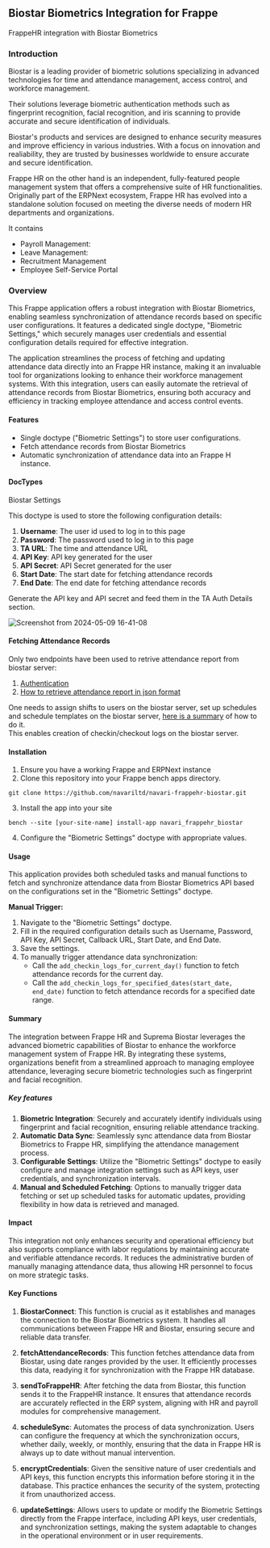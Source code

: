 ## Biostar Biometrics Integration for Frappe
FrappeHR integration with Biostar Biometrics


### Introduction
Biostar is a leading provider of biometric solutions specializing in advanced technologies for time and attendance management, access control, and workforce management.

Their solutions leverage biometric authentication methods such as fingerprint recognition, facial recognition, and iris scanning to provide accurate and secure identification of individuals.

Biostar's products and services are designed to enhance security measures and improve efficiency in various industries. With a focus on innovation and realiability, they are trusted by businesses worldwide to ensure accurate and secure identification.

Frappe HR on the other hand is an independent, fully-featured people management system that offers a comprehensive suite of HR functionalities. Originally part of the ERPNext ecosystem, Frappe HR has evolved into a standalone solution focused on meeting the diverse needs of modern HR departments and organizations.

It contains
- Payroll Management:
- Leave Management:
- Recruitment Management
- Employee Self-Service Portal

### Overview
This Frappe application offers a robust integration with Biostar Biometrics, enabling seamless synchronization of attendance records based on specific user configurations. It features a dedicated single doctype, "Biometric Settings," which securely manages user credentials and essential configuration details required for effective integration.

The application streamlines the process of fetching and updating attendance data directly into an Frappe HR instance, making it an invaluable tool for organizations looking to enhance their workforce management systems. With this integration, users can easily automate the retrieval of attendance records from Biostar Biometrics, ensuring both accuracy and efficiency in tracking employee attendance and access control events.

#### Features
- Single doctype ("Biometric Settings") to store user configurations.
- Fetch attendance records from Biostar Biometrics
- Automatic synchronization of attendance data into an Frappe H instance.

#### DocTypes
Biostar Settings

This doctype is used to store the following configuration details:


1. **Username**: The user id used to log in to this page
2. **Password**: The password used to log in to this page
3. **TA URL**: The time and attendance URL
4. **API Key**: API key generated for the user
5. **API Secret**: API Secret generated for the user
6. **Start Date**: The start date for fetching attendance records
7. **End Date**: The end date for fetching attendance records

Generate the API key and API secret and feed them in the TA Auth Details section.

![Screenshot from 2024-05-09 16-41-08](https://github.com/navariltd/navari-frappehr-biostar/assets/82759762/edbf8d78-3ad9-41ca-bdfb-fce7c2350ace)


 #### Fetching Attendance Records
Only two endpoints have been used to retrive attendance report from biostar server:
1. [Authentication](https://bs2api.biostar2.com/#0b54ae8b-6744-44dd-8556-8001ae3139ff)
2. [How to retrieve attendance report in json format](https://support.supremainc.com/en/support/solutions/articles/24000073530--biostar-2-ta-api-how-to-retrieve-report-in-json-format-via-biostar-2-ta-api)

One needs to assign shifts to users on the biostar server, set up schedules and schedule templates on the biostar server, [here is a summary](https://www.youtube.com/watch?v=lqp8OEcPRyI&t=1023s) of how to do it. <br>
This enables creation of checkin/checkout logs on the biostar server.

#### Installation
1. Ensure you have a working Frappe and ERPNext instance
2. Clone this repository into your Frappe bench apps directory.

 ``` 
 git clone https://github.com/navariltd/navari-frappehr-biostar.git
 ```

 3. Install the app into your site
 ``` 
 bench --site [your-site-name] install-app navari_frappehr_biostar
 ```
 4. Configure the "Biometric Settings" doctype with appropriate values.

 #### Usage
This application provides both scheduled tasks and manual functions to fetch and synchronize attendance data from Biostar Biometrics API based on the configurations set in the "Biometric Settings" doctype.

**Manual Trigger:**
1. Navigate to the "Biometric Settings" doctype.
2. Fill in the required configuration details such as Username, Password, API Key, API Secret, Callback URL, Start Date, and End Date.
3. Save the settings.
4. To manually trigger attendance data synchronization:
    - Call the `add_checkin_logs_for_current_day()` function to fetch attendance records for the current day.
    - Call the `add_checkin_logs_for_specified_dates(start_date, end_date)` function to fetch attendance records for a specified date range.
    



#### Summary
The integration between Frappe HR and Suprema Biostar leverages the advanced biometric capabilities of Biostar to enhance the workforce management system of Frappe HR. By integrating these systems, organizations benefit from a streamlined approach to managing employee attendance, leveraging secure biometric technologies such as fingerprint and facial recognition.


##### Key features
1. **Biometric Integration**: Securely and accurately identify individuals using fingerprint and facial recognition, ensuring reliable attendance tracking.
2. **Automatic Data Sync**: Seamlessly sync attendance data from Biostar Biometrics to Frappe HR, simplifying the attendance management process.
3. **Configurable Settings**: Utilize the "Biometric Settings" doctype to easily configure and manage integration settings such as API keys, user credentials, and synchronization intervals.
4. **Manual and Scheduled Fetching**: Options to manually trigger data fetching or set up scheduled tasks for automatic updates, providing flexibility in how data is retrieved and managed.

#### Impact
This integration not only enhances security and operational efficiency but also supports compliance with labor regulations by maintaining accurate and verifiable attendance records. It reduces the administrative burden of manually managing attendance data, thus allowing HR personnel to focus on more strategic tasks.

#### Key Functions

1. **BiostarConnect**: This function is crucial as it establishes and manages the connection to the Biostar Biometrics system. It handles all communications between Frappe HR and Biostar, ensuring secure and reliable data transfer.

2. **fetchAttendanceRecords**: This function fetches attendance data from Biostar, using date ranges provided by the user. It efficiently processes this data, readying it for synchronization with the Frappe HR database.

3. **sendToFrappeHR**: After fetching the data from Biostar, this function sends it to the FrappeHR instance. It ensures that attendance records are accurately reflected in the ERP system, aligning with HR and payroll modules for comprehensive management.

4. **scheduleSync**: Automates the process of data synchronization. Users can configure the frequency at which the synchronization occurs, whether daily, weekly, or monthly, ensuring that the data in Frappe HR is always up to date without manual intervention.

5. **encryptCredentials**: Given the sensitive nature of user credentials and API keys, this function encrypts this information before storing it in the database. This practice enhances the security of the system, protecting it from unauthorized access.

6. **updateSettings**: Allows users to update or modify the Biometric Settings directly from the Frappe interface, including API keys, user credentials, and synchronization settings, making the system adaptable to changes in the operational environment or in user requirements.
